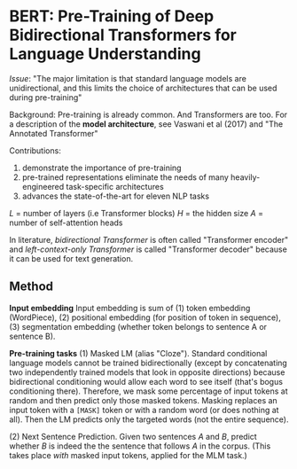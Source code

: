 # BERT: Pre-Training of Deep Bidirectional Transformers for Language Understanding

*Issue*: "The major limitation is that standard language models are unidirectional, and this limits the choice of architectures that can be used during pre-training"

Background: Pre-training is already common. And Transformers are too. For a description of the **model architecture**, see Vaswani et al (2017) and "The Annotated Transformer"

Contributions:
1. demonstrate the importance of pre-training
2. pre-trained representations eliminate the needs of many heavily-engineered task-specific architectures
3. advances the state-of-the-art for eleven NLP tasks

$L$ = number of layers (i.e Transformer blocks)
$H$ = the hidden size
$A$ = number of self-attention heads

In literature, *bidirectional Transformer* is often called "Transformer encoder" and *left-context-only Transformer* is called "Transformer decoder" because it can be used for text generation.

## Method

**Input embedding**
Input embedding is sum of (1) token embedding (WordPiece), (2) positional embedding (for position of token in sequence), (3) segmentation embedding (whether token belongs to sentence A or sentence B).

**Pre-training tasks**
(1) Masked LM (alias "Cloze"). Standard conditional language models cannot be trained bidirectionally (except by concatenating two independently trained models that look in opposite directions) because bidirectional conditioning would allow each word to see itself (that's bogus conditioning there). Therefore, we mask some percentage of input tokens at random and then predict only those masked tokens. Masking replaces an input token with a `[MASK]` token or with a random word (or does nothing at all). Then the LM predicts only the targeted words (not the entire sequence).

(2) Next Sentence Prediction. Given two sentences $A$ and $B$, predict whether $B$ is indeed the the sentence that follows $A$ in the corpus. (This takes place *with* masked input tokens, applied for the MLM task.)
<!--stackedit_data:
eyJoaXN0b3J5IjpbLTEyODAxNDM3MzUsMTAwODc0OTcwMV19
-->